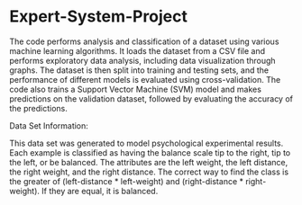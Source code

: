 # Expert-System-Project
The code performs analysis and classification of a dataset using various machine learning algorithms. It loads the dataset from a CSV file and performs exploratory data analysis, including data visualization through graphs. The dataset is then split into training and testing sets, and the performance of different models is evaluated using cross-validation. The code also trains a Support Vector Machine (SVM) model and makes predictions on the validation dataset, followed by evaluating the accuracy of the predictions.


Data Set Information:

This data set was generated to model psychological experimental results. Each example is classified as having the balance scale tip to the right, tip to the left, or be balanced. The attributes are the left weight, the left distance, the right weight, and the right distance. The correct way to find the class is the greater of (left-distance * left-weight) and (right-distance * right-weight). If they are equal, it is balanced.

